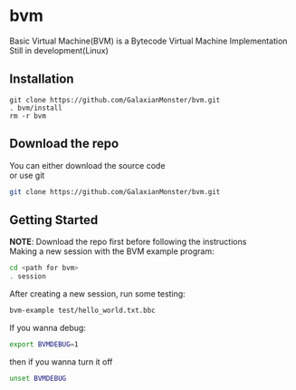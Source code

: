 # bvm
Basic Virtual Machine(BVM) is a Bytecode Virtual Machine Implementation
<br>
Still in development(Linux)

## Installation
```
git clone https://github.com/GalaxianMonster/bvm.git
. bvm/install
rm -r bvm
```

## Download the repo
You can either download the source code
<br>
or use git
```bash
git clone https://github.com/GalaxianMonster/bvm.git
```

## Getting Started
**NOTE**: Download the repo first before following the instructions
<br>
Making a new session with the BVM example program:
```bash
cd <path for bvm>
. session
```

After creating a new session, run some testing:
```bash
bvm-example test/hello_world.txt.bbc
```

If you wanna debug:
```bash
export BVMDEBUG=1
```
then if you wanna turn it off
```bash
unset BVMDEBUG
```
